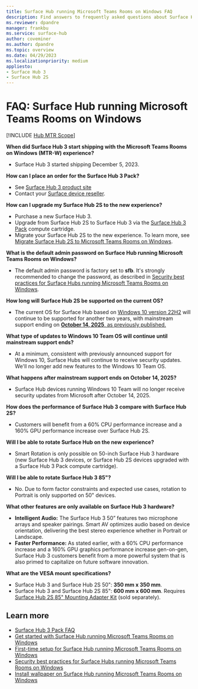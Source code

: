 ```yaml
---
title: Surface Hub running Microsoft Teams Rooms on Windows FAQ
description: Find answers to frequently asked questions about Surface Hub devices running Microsoft Teams Rooms on Windows, including details on upgrades, support timelines, performance improvements, and exclusive features of Surface Hub 3.
ms.reviewer: dpandre
manager: frankbu
ms.service: surface-hub
author: coveminer
ms.author: dpandre
ms.topic: overview
ms.date: 04/29/2023
ms.localizationpriority: medium
appliesto:
- Surface Hub 3
- Surface Hub 2S
---
```


# FAQ: Surface Hub running Microsoft Teams Rooms on Windows

[!INCLUDE [Hub MTR Scope](includes/hub-mtr-scope.md)]

**When did Surface Hub 3 start shipping with the Microsoft Teams Rooms on Windows (MTR-W) experience?**

- Surface Hub 3 started shipping December 5, 2023.

**How can I place an order for the Surface Hub 3 Pack?**

- See [Surface Hub 3 product site](https://www.microsoft.com/surface/business/surface-hub-3)
- Contact your [Surface device reseller](https://www.microsoft.com/surface/business/where-to-buy-microsoft-surface#DEVICESRESELLERS).

**How can I upgrade my Surface Hub 2S to the new experience?**

- Purchase a new Surface Hub 3.
- Upgrade from Surface Hub 2S to Surface Hub 3 via the [Surface Hub 3 Pack](install-manage-surface-hub-3-pack.md) compute cartridge.
- Migrate your Surface Hub 2S to the new experience. To learn more, see [Migrate Surface Hub 2S to Microsoft Teams Rooms on Windows](surface-hub-2s-migrate-to-mtr-w.md).

**What is the default admin password on Surface Hub running Microsoft Teams Rooms on Windows?**

- The default admin password is factory set to **sfb**. It's strongly recommended to change the password, as described in [Security best practices for Surface Hubs running Microsoft Teams Rooms on Windows](surface-hub-3-security.md).

**How long will Surface Hub 2S be supported on the current OS?**

- The current OS for Surface Hub based on [Windows 10 version 22H2](/windows/release-health/release-information) will continue to be supported for another two years, with mainstream support ending on [**October 14, 2025**, as previously published.](/lifecycle/products/windows-10-team-surface-hub)

**What type of updates to Windows 10 Team OS will continue until mainstream support ends?**

- At a minimum, consistent with previously announced support for Windows 10, Surface Hubs will continue to receive security updates. We'll no longer add new features to the Windows 10 Team OS.

**What happens after mainstream support ends on October 14, 2025?**

- Surface Hub devices running Windows 10 Team will no longer receive security updates from Microsoft after October 14, 2025.

**How does the performance of Surface Hub 3 compare with Surface Hub 2S?**

- Customers will benefit from a 60% CPU performance increase and a 160% GPU performance increase over Surface Hub 2S.

**Will I be able to rotate Surface Hub on the new experience?**

- Smart Rotation is only possible on 50-inch Surface Hub 3 hardware (new Surface Hub 3 devices, or Surface Hub 2S devices upgraded with a Surface Hub 3 Pack compute cartridge).

**Will I be able to rotate Surface Hub 3 85"?**

- No. Due to form factor constraints and expected use cases, rotation to Portrait is only supported on 50" devices.

**What other features are only available on Surface Hub 3 hardware?**

- **Intelligent Audio:** The Surface Hub 3 50” features two microphone arrays and speaker pairings. Smart AV optimizes audio based on device orientation, delivering the best stereo experience whether in Portrait or Landscape.
- **Faster Performance:** As stated earlier, with a 60% CPU performance increase and a 160% GPU graphics performance increase gen-on-gen, Surface Hub 3 customers benefit from a more powerful system that is also primed to capitalize on future software innovation.

**What are the VESA mount specifications?**

- Surface Hub 3 and Surface Hub 2S 50": **350 mm x 350 mm**.
- Surface Hub 3 and Surface Hub 2S 85": **600 mm x 600 mm**. Requires [Surface Hub 2S 85" Mounting Adapter Kit](https://www.salamandercommercial.com/product/surface-hub-2s-85-mounting-adapter-kit/) (sold separately).

## Learn more

- [Surface Hub 3 Pack FAQ](surface-hub-3-pack-faq.md)
- [Get started with Surface Hub running Microsoft Teams Rooms on Windows](surface-hub-3-get-started.md)
- [First-time setup for Surface Hub running Microsoft Teams Rooms on Windows](first-run-program-surface-hub-3.md)
- [Security best practices for Surface Hubs running Microsoft Teams Rooms on Windows](surface-hub-3-security.md)
- [Install wallpaper on Surface Hub running Microsoft Teams Rooms on Windows](install-wallpaper-surface-hub.md)
